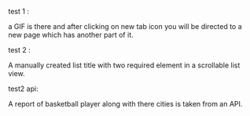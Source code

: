 test 1 : 

a GIF is there and after clicking on new tab icon you will be directed to a new page which has another part of it.

test 2 :

A manually created list title with two required element in a scrollable list view.

test2 api: 

A report of basketball player along with there cities is taken from an API.

